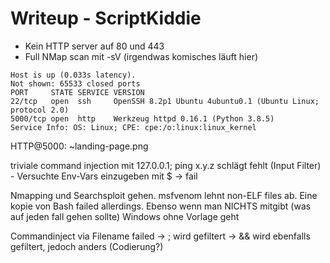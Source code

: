 # Writeup - ScriptKiddie

- Kein HTTP server auf 80 und 443
- Full NMap scan mit -sV (irgendwas komisches läuft hier)


```
Host is up (0.033s latency).
Not shown: 65533 closed ports
PORT     STATE SERVICE VERSION
22/tcp   open  ssh     OpenSSH 8.2p1 Ubuntu 4ubuntu0.1 (Ubuntu Linux; protocol 2.0)
5000/tcp open  http    Werkzeug httpd 0.16.1 (Python 3.8.5)
Service Info: OS: Linux; CPE: cpe:/o:linux:linux_kernel
```

HTTP@5000:
~landing-page.png

triviale command injection mit 127.0.0.1; ping x.y.z schlägt fehlt (Input Filter)
    - Versuchte Env-Vars einzugeben mit $ -> fail

Nmapping und Searchsploit gehen.
msfvenom lehnt non-ELF files ab. Eine kopie von Bash failed allerdings.
Ebenso wenn man NICHTS mitgibt (was auf jeden fall gehen sollte)
Windows ohne Vorlage geht

Commandinject via Filename failed -> ; wird gefiltert
    -> && wird ebenfalls gefiltert, jedoch anders (Codierung?)